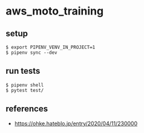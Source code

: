 # aws_moto_training

## setup

```
$ export PIPENV_VENV_IN_PROJECT=1
$ pipenv sync --dev
```

## run tests

```
$ pipenv shell
$ pytest test/
```

## references

- https://ohke.hateblo.jp/entry/2020/04/11/230000
